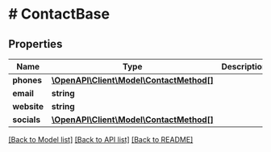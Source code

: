 # # ContactBase

## Properties

Name | Type | Description | Notes
------------ | ------------- | ------------- | -------------
**phones** | [**\OpenAPI\Client\Model\ContactMethod[]**](ContactMethod.md) |  | [optional]
**email** | **string** |  | [optional]
**website** | **string** |  | [optional]
**socials** | [**\OpenAPI\Client\Model\ContactMethod[]**](ContactMethod.md) |  | [optional]

[[Back to Model list]](../../README.md#models) [[Back to API list]](../../README.md#endpoints) [[Back to README]](../../README.md)
